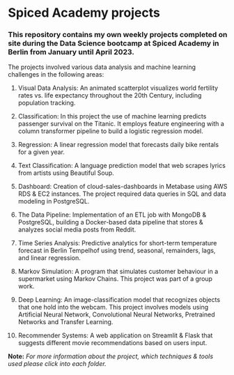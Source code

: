 # Spiced Academy projects

### This repository contains my own weekly projects completed on site during the Data Science bootcamp at Spiced Academy in Berlin from January until April 2023. 
The projects involved various data analysis and machine learning challenges in the following areas:

1. Visual Data Analysis: An animated scatterplot visualizes world fertility rates vs. life expectancy throughout the 20th Century, including population tracking.

2. Classification: In this project the use of machine learning predicts passenger survival on the Titanic. It employs feature engineering with a column transformer pipeline to build a logistic regression model.

3. Regression: A linear regression model that forecasts daily bike rentals for a given year.

4. Text Classification: A language prediction model that web scrapes lyrics from artists using Beautiful Soup.

5. Dashboard: Creation of cloud-sales-dashboards in Metabase using AWS RDS & EC2 instances. The project required data queries in SQL and data modeling in
PostgreSQL.

6. The Data Pipeline: Implementation of an ETL job with MongoDB & PostgreSQL, building a Docker-based data pipeline that stores & analyzes social media posts from Reddit.

7. Time Series Analysis: Predictive analytics for short-term temperature forecast in Berlin Tempelhof using trend, seasonal, remainders, lags, and linear regression.

8. Markov Simulation: A program that simulates customer behaviour in a supermarket using Markov Chains. This project was part of a group work.

9. Deep Learning: An image-classification model that recognizes objects that one hold into the webcam. This project involves models using Artificial Neural Network, Convolutional Neural Networks, Pretrained Networks and Transfer Learning.

10. Recommender Systems: A web application on Streamlit & Flask that suggests different movie recommendations based on users input.


**Note:** _For more information about the project, which techniques & tools used please click into each folder._
